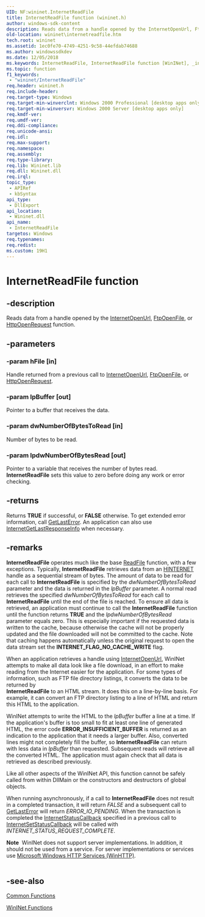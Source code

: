 ```yaml
---
UID: NF:wininet.InternetReadFile
title: InternetReadFile function (wininet.h)
author: windows-sdk-content
description: Reads data from a handle opened by the InternetOpenUrl, FtpOpenFile, or HttpOpenRequest function.
old-location: wininet\internetreadfile.htm
tech.root: wininet
ms.assetid: 1ec0fe70-4749-4251-9c58-44efdab74688
ms.author: windowssdkdev
ms.date: 12/05/2018
ms.keywords: InternetReadFile, InternetReadFile function [WinINet], _inet_internetreadfile_function, wininet.internetreadfile, wininet/InternetReadFile
ms.topic: function
f1_keywords: 
 - "wininet/InternetReadFile"
req.header: wininet.h
req.include-header: 
req.target-type: Windows
req.target-min-winverclnt: Windows 2000 Professional [desktop apps only]
req.target-min-winversvr: Windows 2000 Server [desktop apps only]
req.kmdf-ver: 
req.umdf-ver: 
req.ddi-compliance: 
req.unicode-ansi: 
req.idl: 
req.max-support: 
req.namespace: 
req.assembly: 
req.type-library: 
req.lib: Wininet.lib
req.dll: Wininet.dll
req.irql: 
topic_type:
 - APIRef
 - kbSyntax
api_type:
 - DllExport
api_location:
 - Wininet.dll
api_name:
 - InternetReadFile
targetos: Windows
req.typenames: 
req.redist: 
ms.custom: 19H1
---
```


# InternetReadFile function


## -description


Reads data from a handle opened by the 
<a href="https://docs.microsoft.com/windows/desktop/api/wininet/nf-wininet-internetopenurla">InternetOpenUrl</a>, 
<a href="https://docs.microsoft.com/windows/desktop/api/wininet/nf-wininet-ftpopenfilea">FtpOpenFile</a>, 
or 
<a href="https://docs.microsoft.com/windows/desktop/api/wininet/nf-wininet-httpopenrequesta">HttpOpenRequest</a> function.


## -parameters




### -param hFile [in]

Handle returned from a previous call to 
<a href="https://docs.microsoft.com/windows/desktop/api/wininet/nf-wininet-internetopenurla">InternetOpenUrl</a>, 
<a href="https://docs.microsoft.com/windows/desktop/api/wininet/nf-wininet-ftpopenfilea">FtpOpenFile</a>, 
or 
<a href="https://docs.microsoft.com/windows/desktop/api/wininet/nf-wininet-httpopenrequesta">HttpOpenRequest</a>.


### -param lpBuffer [out]

Pointer to a buffer that receives the data.


### -param dwNumberOfBytesToRead [in]

Number of bytes to be read.


### -param lpdwNumberOfBytesRead [out]

Pointer to a variable that receives the number of bytes read. 
<b>InternetReadFile</b> sets this value to zero before doing any work or error checking.


## -returns



Returns <b>TRUE</b> if successful, or <b>FALSE</b> otherwise. To get extended error information, call 
<a href="https://docs.microsoft.com/windows/desktop/api/errhandlingapi/nf-errhandlingapi-getlasterror">GetLastError</a>. An application can also use 
<a href="https://docs.microsoft.com/windows/desktop/api/wininet/nf-wininet-internetgetlastresponseinfoa">InternetGetLastResponseInfo</a> when necessary.




## -remarks



<b>InternetReadFile</b> operates much like the base 
<a href="https://docs.microsoft.com/windows/desktop/api/fileapi/nf-fileapi-readfile">ReadFile</a> function, with a few exceptions. Typically, 
<b>InternetReadFile</b> retrieves data from an 
<a href="https://docs.microsoft.com/windows/desktop/WinInet/appendix-a-hinternet-handles">HINTERNET</a> handle as a sequential stream of bytes. The amount of data to be read for each call to 
<b>InternetReadFile</b> is specified by the 
<i>dwNumberOfBytesToRead</i> parameter and the data is returned in the 
<i>lpBuffer</i> parameter. A normal read retrieves the specified 
<i>dwNumberOfBytesToRead</i> for each call to 
<b>InternetReadFile</b> until the end of the file is reached. To ensure all data is retrieved, an application must continue to call the 
<b>InternetReadFile</b> function until the function returns <b>TRUE</b> and the 
<i>lpdwNumberOfBytesRead</i> parameter equals zero. This is especially important if the requested data is written to the cache, because otherwise the cache will not be properly updated and the file downloaded will not be committed to the cache. Note that caching happens automatically unless the original request to open the data stream set the <b>INTERNET_FLAG_NO_CACHE_WRITE</b> flag.

When an application retrieves a handle using 
<a href="https://docs.microsoft.com/windows/desktop/api/wininet/nf-wininet-internetopenurla">InternetOpenUrl</a>, WinINet attempts to make all data look like a file download, in an effort to make reading from the Internet easier for the application. For some types of information, such as FTP file directory listings, it converts the data to be returned by  
<b>InternetReadFile</b> to an HTML stream. It does this on a line-by-line basis. For example, it can convert an FTP directory listing to a line of HTML and return this HTML to the application.

WinINet attempts to write the HTML to the 
<i>lpBuffer</i> buffer a line at a time. If the application's buffer is too small to fit at least one line of generated HTML, the error code 
<b>ERROR_INSUFFICIENT_BUFFER</b> is returned as an indication to the application that it needs a larger buffer. Also, converted lines might not completely fill the buffer, so 
<b>InternetReadFile</b> can return with less data in 
<i>lpBuffer</i> than requested. Subsequent reads will retrieve all the converted HTML. The application must again check that all data is retrieved as described previously.

Like all other aspects of the WinINet API, this function cannot be safely called from within DllMain or the constructors and destructors of global objects.

When running asynchronously, if a call to <b>InternetReadFile</b> does not result in a completed transaction, it will return <i>FALSE</i> and a subsequent call to <a href="https://docs.microsoft.com/windows/desktop/api/errhandlingapi/nf-errhandlingapi-getlasterror">GetLastError</a> will return <i>ERROR_IO_PENDING</i>. When the transaction is completed the <a href="https://docs.microsoft.com/windows/desktop/api/wininet/nc-wininet-internet_status_callback">InternetStatusCallback</a> specified in a previous call to   <a href="https://docs.microsoft.com/windows/desktop/api/wininet/nf-wininet-internetsetstatuscallback">InternetSetStatusCallback</a> will be called with <i>INTERNET_STATUS_REQUEST_COMPLETE</i>.

<div class="alert"><b>Note</b>  WinINet does not support server implementations. In addition, it should not be used from a service.  For server implementations or services use <a href="https://docs.microsoft.com/windows/desktop/WinHttp/winhttp-start-page">Microsoft Windows HTTP Services (WinHTTP)</a>.</div>
<div> </div>



## -see-also




<a href="https://docs.microsoft.com/windows/desktop/WinInet/common-functions">Common Functions</a>



<a href="https://docs.microsoft.com/windows/desktop/WinInet/wininet-functions">WinINet Functions</a>
 

 

